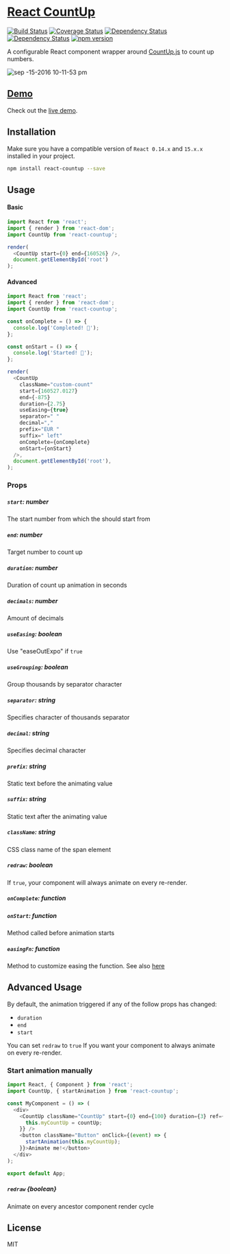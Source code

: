 # [React CountUp](https://glennreyes.github.io/react-countup)

[![Build Status](https://travis-ci.org/glennreyes/react-countup.svg?branch=master)](https://travis-ci.org/glennreyes/react-countup)
[![Coverage Status](https://coveralls.io/repos/github/glennreyes/react-countup/badge.svg?branch=master)](https://coveralls.io/github/glennreyes/react-countup?branch=master)
[![Dependency Status](https://david-dm.org/glennreyes/react-countup.svg)](https://david-dm.org/glennreyes/react-countup)
[![Dependency Status](https://david-dm.org/glennreyes/react-countup/dev-status.svg)](https://david-dm.org/glennreyes/react-countup#info=devDependencies)
[![npm version](https://badge.fury.io/js/react-countup.svg)](https://badge.fury.io/js/react-countup)


A configurable React component wrapper around [CountUp.js](https://inorganik.github.io/countUp.js/) to count up numbers.

![sep -15-2016 10-11-53 pm](https://cloud.githubusercontent.com/assets/5080854/18565869/d23db0e0-7b91-11e6-9ee2-71be5875ca48.gif)

## [Demo](https://glennreyes.github.io/react-countup)
Check out the [live demo](https://glennreyes.github.io/react-countup).


## Installation
Make sure you have a compatible version of `React 0.14.x` and `15.x.x` installed in your project.
```bash
npm install react-countup --save
```

## Usage
#### Basic
```js
import React from 'react';
import { render } from 'react-dom';
import CountUp from 'react-countup';

render(
  <CountUp start={0} end={160526} />,
  document.getElementById('root')
);
```
#### Advanced
```js
import React from 'react';
import { render } from 'react-dom';
import CountUp from 'react-countup';

const onComplete = () => {
  console.log('Completed! 👏');
};

const onStart = () => {
  console.log('Started! 💨');
};

render(
  <CountUp
    className="custom-count"
    start={160527.0127}
    end={-875}
    duration={2.75}
    useEasing={true}
    separator=" "
    decimal=","
    prefix="EUR "
    suffix=" left"
    onComplete={onComplete}
    onStart={onStart}
  />,
  document.getElementById('root'),
);
```

### Props


##### `start`: number
The start number from which the should start from

##### `end`: number
Target number to count up

##### `duration`: number
Duration of count up animation in seconds

##### `decimals`: number
Amount of decimals

##### `useEasing`: boolean
Use "easeOutExpo" if `true`

##### `useGrouping`: boolean
Group thousands by separator character

##### `separator`: string
Specifies character of thousands separator

##### `decimal`: string
Specifies decimal character

##### `prefix`: string
Static text before the animating value

##### `suffix`: string
Static text after the animating value

##### `className`: string
CSS class name of the span element

##### `redraw`: boolean
If `true`, your component will always animate on every re-render.

##### `onComplete`: function

##### `onStart`: function
Method called before animation starts

##### `easingFn`: function
Method to customize easing the function. See also [here](https://github.com/inorganik/countUp.js#custom-easing)

## Advanced Usage
By default, the animation triggered if any of the follow props has changed:
- `duration`
- `end`
- `start`

You can set `redraw` to `true` If you want your component to always animate on every re-render.

### Start animation manually

```js
import React, { Component } from 'react';
import CountUp, { startAnimation } from 'react-countup';

const MyComponent = () => (
  <div>
    <CountUp className="CountUp" start={0} end={100} duration={3} ref={(countUp) => {
      this.myCountUp = countUp;
    }} />
    <button className="Button" onClick={(event) => {
      startAnimation(this.myCountUp);
    }}>Animate me!</button>
  </div>
);

export default App;
```

##### `redraw` *{boolean}*
Animate on every ancestor component render cycle

## License
MIT
